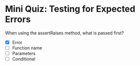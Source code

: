 # Mini Quiz: Testing for Expected Errors

When using the assertRaises method, what is passed first?
- [x] Error
- [ ] Function name
- [ ] Parameters
- [ ] Conditional
